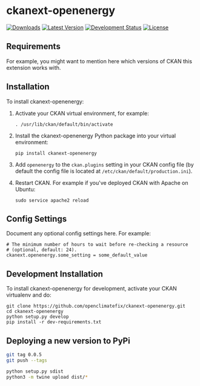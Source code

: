 # ckanext-openenergy
[![Downloads]][1] [![Latest Version]][2] [![Development Status]][2] [![License]][2]

## Requirements

For example, you might want to mention here which versions of CKAN this
extension works with.

## Installation

To install ckanext-openenergy:

1.  Activate your CKAN virtual environment, for example:

        . /usr/lib/ckan/default/bin/activate

2.  Install the ckanext-openenergy Python package into your virtual
    environment:

        pip install ckanext-openenergy

3.  Add `openenergy` to the `ckan.plugins` setting in your CKAN config
    file (by default the config file is located at
    `/etc/ckan/default/production.ini`).

4.  Restart CKAN. For example if you've deployed CKAN with Apache on
    Ubuntu:

        sudo service apache2 reload

## Config Settings

Document any optional config settings here. For example:

    # The minimum number of hours to wait before re-checking a resource
    # (optional, default: 24).
    ckanext.openenergy.some_setting = some_default_value

## Development Installation

To install ckanext-openenergy for development, activate your CKAN
virtualenv and do:

    git clone https://github.com/openclimatefix/ckanext-openenergy.git
    cd ckanext-openenergy
    python setup.py develop
    pip install -r dev-requirements.txt

## Deploying a new version to PyPi
```bash
git tag 0.0.5
git push --tags

python setup.py sdist
python3 -m twine upload dist/*
```




  [Downloads]: https://img.shields.io/pypi/dm/ckanext-openenergy
  [1]: https://pypi.python.org/pypi/ckanext-openenergy/
  [Latest Version]: https://pypip.in/version/ckanext-openenergy/badge.svg
  [2]: https://pypi.python.org/pypi/ckanext-openenergy/
  [Development Status]: https://pypip.in/status/ckanext-openenergy/badge.svg
  [License]: https://img.shields.io/pypi/l/ckanext-openenergy